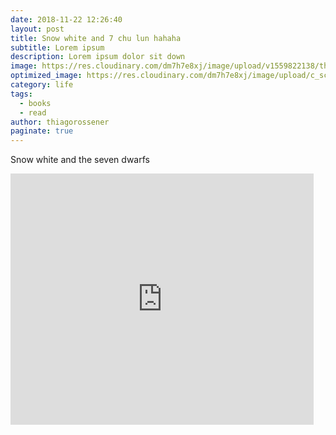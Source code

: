 ```yaml
---
date: 2018-11-22 12:26:40
layout: post
title: Snow white and 7 chu lun hahaha 
subtitle: Lorem ipsum 
description: Lorem ipsum dolor sit down
image: https://res.cloudinary.com/dm7h7e8xj/image/upload/v1559822138/theme9_v273a9.jpg
optimized_image: https://res.cloudinary.com/dm7h7e8xj/image/upload/c_scale,w_380/v1559822138/theme9_v273a9.jpg
category: life
tags:
  - books
  - read
author: thiagorossener
paginate: true
---
```


Snow white and the seven dwarfs

<iframe src="https://scratch.mit.edu/projects/572196451/embed" allowtransparency="true" width="485" height="402" frameborder="0" scrolling="no" allowfullscreen></iframe>